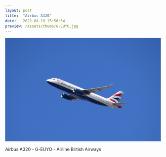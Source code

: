 ```yaml
---
layout: post
title:  "Airbus A320"
date:   2022-08-10 15:56:34
preview: /assets/thumb/G-EUYO.jpg
---
```


![Airbus A320](/assets/img/G-EUYO.jpg)

Airbus A320 - G-EUYO - Airline British Airways